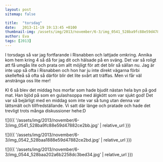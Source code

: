 ```yaml
---
layout: post
sitemap: false

title:  "torsdag"
date:   2013-11-19 19:13:45 +0100
thumbnail-img: /assets/img/2013/november/6-3/img_0541_528ba9fc88e59d47882ce2bb.jpg
author: Eva
tags: [2013]
---
```


I torsdags så var jag fortfarande i Risnabben och lattjade omkring. Annika kom hem kring 4 så då for jag dit och hälsade på en sväng. Det var så roligt att få umgås lite och prata om allt möjligt för att det blir så sällan nu. Jag är inte upp så ofta i Risnabben och hon har ju inte direkt vägarna förbi skellefteå så ofta så därför blir det lite svårt att träffas. Men vi får väl anstränga oss lite mer! 




Kl 6 så blev det middag hos morfar som hade bjudit nästan hela byn på god mat. Han bjöd på som en gulashsoppa med älgkött som var sjukt god! Det var så bejärligt med en middag som inte var så tung utan denna var lättsmält och tillfredställande. Vi satt där länge och pratade och hade det trevligt trots många diskussioner hehe:D

![]({{ '/assets/img/2013/november/6-3/img_0541_528ba9fc88e59d47882ce2bb.jpg'  | relative_url }})

![]({{ '/assets/img/2013/november/6-3/img_0542_528baa1888e59d47882ce2bd.jpg'  | relative_url }})

![]({{ '/assets/img/2013/november/6-3/img_0544_528baa202a6b2258dc3bed34.jpg'  | relative_url }})

